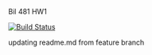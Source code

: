 Bil 481 HW1

[![Build Status](https://travis-ci.com/bozgenc/481_hw1.svg?branch=main)](https://travis-ci.com/bozgenc/481_hw1)

updating readme.md from feature branch